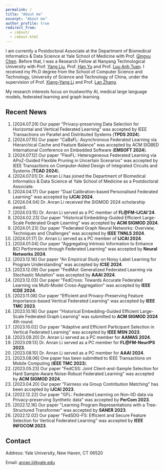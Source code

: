 ```yaml
---
permalink: /
title: "About me"
excerpt: "About me"
author_profile: true
redirect_from: 
  - /about/
  - /about.html
---
```

I am currently a Postdoctoral Associate at the Department of Biomedical Informatics & Data Science at Yale School of Medicine with Prof. [Qingyu Chen](https://sites.google.com/view/qingyuchen/home). Before that, I was a Research Fellow at Nanyang Technological University with Prof. [Yang Liu](https://personal.ntu.edu.sg/yangliu/), Prof. [Han Yu](https://personal.ntu.edu.sg/han.yu/) and Prof. [Luu Anh Tuan](https://tuanluu.github.io/). I received my Ph.D degree from the School of Computer Science and Technology, University of Science and Technology of China, under the supervision of Prof. [Xiang-Yang Li](http://staff.ustc.edu.cn/~xiangyangli/index.html) and Prof. [Lan Zhang](http://cs.ustc.edu.cn/2020/0706/c23235a460088/page.htm). 

My research interests focus on trustworthy AI, medical large language models, federated learning and graph learning. 


Recent News
------
1. [2024.07.29] Our paper "Privacy-preserving Data Selection for Horizontal and Vertical Federated Learning" was accepted by IEEE Transactions on Parallel and Distributed Systems (**TPDS 2024**). 
2. [2024.07.15] Our paper "CaBaFL: Asynchronous Federated Learning via Hierarchical Cache and Feature Balance" was accepted by ACM SIGBED International Conference on Embedded Software (**EMSOFT 2024**). 
3. [2024.07.12] Our paper "FlexFL: Heterogeneous Federated Learning via APoZ-Guided Flexible Pruning in Uncertain Scenarios" was accepted by IEEE Transactions on Computer-Aided Design of Integrated Circuits and Systems (**TCAD 2024**). 
4. [2024.07.01] Dr. Anran Li has joined the Department of Biomedical Informatics & Data Science at Yale School of Medicine as a Postdoctoral Associate. 
5. [2024.04.17] Our paper "Dual Calibration-based Personalised Federated Learning" was accepted by **IJCAI 2024**. 
6. [2024.04.04] Dr. Anran Li received the SIGMOD 2024 scholarship award. 
7. [2024.03.15] Dr. Anran Li served as a PC member of **FL@FM-IJCAI'24**. 
8. [2024.02.23] Our paper "Historical Embedding-Guided Efficient Large-Scale Federated Graph Learning" was accepted by **ACM SIGMOD 2024**. 
9. [2024.01.23] Our paper "Federated Graph Neural Networks: Overview, Techniques and Challenges" was accepted by **IEEE TNNLS 2024**.
10. [2024.01.17] Dr. Anran Li served as a PC member of **IJCAI 2024**.
11. [2024.01.04] Our paper "Aggregating Intrinsic Information to Enhance BCI Performance through Federated Learning" was accepted by **Neural Networks 2024**. 
12. [2023.12.16] Our paper "An Empirical Study on Noisy Label Learning for Program Understanding" was accepted by **ICSE 2024**.
13. [2023.12.09] Our paper "FedMut: Generalized Federated Learning via Stochastic Mutation" was accepted by **AAAI 2024**. 
14. [2023.12.03] Our paper "FedCross: Towards Accurate Federated Learning via Multi-Model Cross-Aggregation" was accepted by **IEEE ICDE 2024**.
15. [2023.11.08] Our paper "Efficient and Privacy-Preserving Feature Importance-based Vertical Federated Learning" was accepted by **IEEE TMC 2023**. 
16. [2023.10.16] Our paper "Historical Embedding-Guided Efficient Large-Scale Federated Graph Learning" was submitted to **ACM SIGMOD 2024** 4th round.
17. [2023.10.02] Our paper "Adaptive and Efficient Participant Selection in Vertical Federated Learning" was accepted by **IEEE MSN 2023**.
18. [2023.09.20] Dr. Anran Li served as a PC member for **AAMAS 2024**.
19. [2023.09.13] Dr. Anran Li served as a PC member for **FL@FM-NeurIPS 2023**. 
20. [2023.08.10] Dr. Anran Li served as a PC member for **AAAI 2024**.
21. [2023.08.06] One paper has been submitted to IEEE Transactions on Mobile Computing (**IEEE TMC 2023**).
22. [2023.05.23] Our paper "FedCSS: Joint Client-and-Sample Selection for Hard Sample-Aware Noise-Robust Federated Learning" was accepted by **ACM SIGMOD 2024**. 
23. [2023.04.20] Our paper "Fairness via Group Contribution Matching" has been accepted by **IJCAI 2023**.
24. [2022.12.22] Our paper "GFL: Federated Learning on Non-IID data via Privacy-preserving Synthetic data" was accepted by **PerCom 2023**.
25. [2022.12.16] Our paper "Learning Program Representations with a Tree-Structured Transformer" was accepted by **SANER 2023**.
26. [2022.12.02] Our paper "FedSDG-FS: Efficient and Secure Feature Selection for Vertical Federated Learning" was accepted by **IEEE INFOCOM 2023**. 


## Contact

Address: Yale University, New Haven, CT 06520

Email: anran.li@yale.edu 




